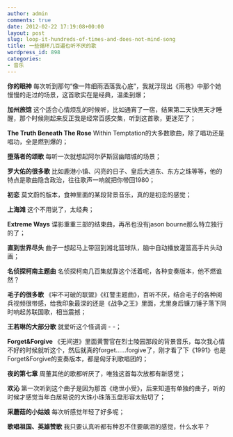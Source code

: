 ```yaml
---
author: admin
comments: true
date: 2012-02-22 17:19:08+00:00
layout: post
slug: loop-it-hundreds-of-times-and-does-not-mind-song
title: 一些循环几百遍也听不厌的歌
wordpress_id: 898
categories:
- 音乐
---
```


**你的眼神**
每次听到那句“像一阵细雨洒落我心底”，我就浮现出《雨巷》中那个她慢慢的走过的场景，这首歌实在是经典，温柔到爆；

**加州旅馆**
这个适合心情烦乱的时候听，比如通宵了一宿，结果第二天快黑天才睡醒，那个时候刚起来反正我是经常百感交集，听到这首歌，更迷茫了；

**The Truth Beneath The Rose**
Within Temptation的大多数歌曲，除了唱功还是唱功，全是燃到爆的；

**堕落者的颂歌**
每听一次就想起阿尔萨斯回幽暗城的场景；

**罗大佑的很多歌**
比如鹿港小镇、闪亮的日子、皇后大道东、东方之珠等等，他的特点是歌曲隐含政治，往往歌声一响就把你带回1980；

**初恋**
莫文蔚的版本，食神里面的某段背景音乐，真的是初恋的感觉；

**上海滩**
这个不用说了，太经典；

**Extreme Ways**
谍影重重三部的结束曲，再吊也没有jason bourne那么特立独行的了；

**直到世界尽头**
曲子一想起马上带回到湘北篮球队，脑中自动播放灌篮高手片头动画；

**名侦探柯南主题曲**
名侦探柯南几百集就靠这个活着呢，各种变奏版本，他不燃谁然？

**毛子的很多歌**
《牢不可破的联盟》《红警主题曲》，百听不厌，结合毛子的各种阅兵视频很带感，给我印象最深的还是《战争之王》里面，尤里身后镰刀锤子落下同时响起苏联国歌，相当震撼；

**王若琳的大部分歌**
就爱听这个怪调调 - -；

**Forget&Forgive**
《无间道》里面黄警官在烈士陵园那段的背景音乐，每次我心情不好的时候就听这个，然后就真的forget……forgive了，刚才看了下《1991》也是Forget&Forgive的变奏版本，都是匈牙利歌唱团的；

**夜的第七章**
周董其他的歌都听厌了，唯独这首每次放都有新感觉；

**欢沁**
第一次听到这个曲子是因为那首《绝世小受》，后来知道有单独的曲子，听的时候才感觉当年白居易说的大珠小珠落玉盘形容太贴切了；

**采蘑菇的小姑娘**
每次听感觉年轻了好多呢；

**歌唱祖国、英雄赞歌**
我只要认真听都有种忍不住要飙泪的感觉，什么水平？
